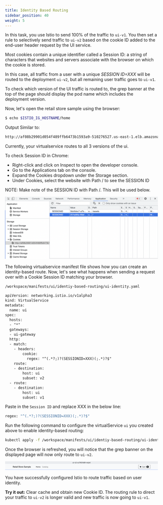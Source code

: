 ```yaml
---
title: Identity Based Routing
sidebar_position: 40
weight: 5
---
```


In this task, you use Istio to send 100% of the traffic to `ui-v1`. You then set a rule to selectively send traffic to `ui-v2` based on the cookie ID added to the end-user header request by the UI service. 

Most cookies contain a unique identifier called a Session ID: a string of characters that websites and servers associate with the browser on which the cookie is stored.

In this case, all traffic from a user with a unique *SESSION ID=XXX* will be routed to the deployment `ui-v2`, but all remaining user traffic goes to `ui-v1`.

To check which version of the UI traffic is routed to, the grep banner at the top of the page should display the pod name which includes the deployment version.

Now, let's open the retail store sample using the browser:
```bash
$ echo $ISTIO_IG_HOSTNAME/home
```
Output Similar to:
```bash
http://af08b29901d054f489ffb6473b1593a9-510276527.us-east-1.elb.amazonaws.com/home
```

Currently, your virtualservice routes to all 3 versions of the ui.

To check Session ID in Chrome: 

  * Right-click and click on Inspect to open the developer console. 
  * Go to the Applications tab on the console. 
  * Expand the Cookies dropdown under the Storage section. 
  * Under Cookies, select the website with Path / to see the SESSION ID


NOTE: Make note of the SESSION ID with Path /. This will be used below.

![cookie-id-browser](../assets/ui-cookie-id-browser.png)


The following virtualservice manifest file shows how you can create an identity-based route. Now, let's see what happens when sending a request over with a Cookie Session ID matching your browser.

```
/workspace/manifests/ui/identiy-based-routing/ui-identity.yaml
```
```
apiVersion: networking.istio.io/v1alpha3
kind: VirtualService
metadata:
  name: ui
spec:
  hosts:
  - "*"
  gateways:
  - ui-gateway
  http:
  - match:
    - headers:
        cookie:
          regex: "^(.*?;)?(SESSIONID=XXX)(;.*)?$"
    route:
    - destination:
        host: ui
        subset: v2
  - route:
    - destination:
        host: ui
        subset: v1
```

Paste in the `Session ID` and replace XXX in the below line:
```bash
regex: "^(.*?;)?(SESSIONID=XXX)(;.*)?$"
```

Run the following command to configure the virtualService `ui` you created above to enable identity-based routing:

```bash
kubectl apply -f /workspace/manifests/ui/identiy-based-routing/ui-identity.yaml -n ui
```

Once the browser is refreshed, you will notice that the grep banner on the displayed page will now only route to `ui-v2`.

![ui-grep-banner](../assets/ui-grep-banner.png)

You have successfully configured Istio to route traffic based on user identity.

**Try it out:** Clear cache and obtain new Cookie ID. The routing rule to direct your traffic to `ui-v2` is longer valid and new traffic is now going to `ui-v1`.


